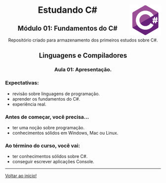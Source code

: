 <div align="center">
<a href="https://github.com/monicaquintal" target="_blank"><img align="right" height="100" src="./assets/logo.png" /></a>
<h1>Estudando C#</h1>
<h2>Módulo 01: Fundamentos do C#</h2>
<p>Repositório criado para armazenamento dos primeiros estudos sobre C#.</p>
</div>

<div align="center">
<h2>Linguagens e Compiladores</h2>
<h3>Aula 01: Apresentação.</h3>
</div>

<div align="justify">

### Expectativas:

- revisão sobre linguagens de programação.
- aprender os fundamentos do C#.
- experiência real.

### Antes de começar, você precisa...

- ter uma noção sobre programação.
- conhecimentos sólidos em Windows, Mac ou Linux.

### Ao término do curso, você vai:

- ter conhecimentos sólidos sobre C#.
- conseguir escrever aplicações Console.

---

[Voltar ao início!](https://github.com/monicaquintal/estudandoC-)